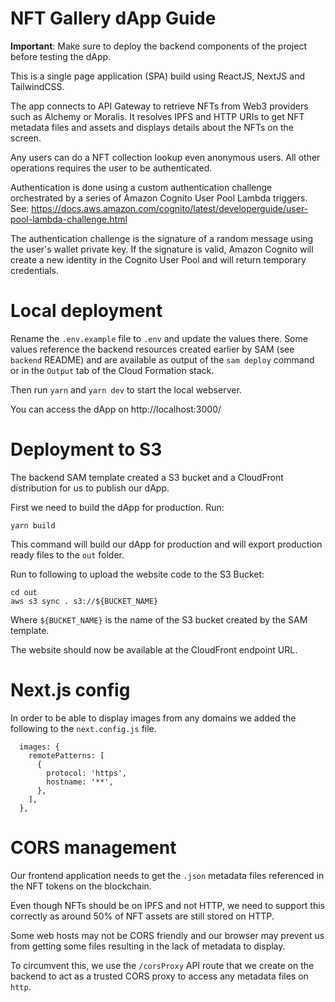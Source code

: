 # NFT Gallery dApp Guide

**Important**: Make sure to deploy the backend components of the project before testing the dApp.

This is a single page application (SPA) build using ReactJS, NextJS and TailwindCSS.

The app connects to API Gateway to retrieve NFTs from Web3 providers such as Alchemy or Moralis. 
It resolves IPFS and HTTP URIs to get NFT metadata files and assets and displays details about the NFTs on the screen. 

Any users can do a NFT collection lookup even anonymous users. All other operations requires the user to be authenticated.

Authentication is done using a custom authentication challenge orchestrated by a series of Amazon Cognito User Pool Lambda triggers.
See: https://docs.aws.amazon.com/cognito/latest/developerguide/user-pool-lambda-challenge.html

The authentication challenge is the signature of a random message using the user's wallet private key.
If the signature is valid, Amazon Cognito will create a new identity in the Cognito User Pool and will return temporary credentials.

# Local deployment 

Rename the `.env.example` file to `.env` and update the values there. Some values reference the backend resources created earlier by SAM (see `backend` README) and are available as output of the `sam deploy` command or in the `Output` tab of the Cloud Formation stack.

Then run `yarn` and `yarn dev` to start the local webserver.

You can access the dApp on http://localhost:3000/

# Deployment to S3

The backend SAM template created a S3 bucket and a CloudFront distribution for us to publish our dApp.

First we need to build the dApp for production. Run: 

```
yarn build
```

This command will build our dApp for production and will export production ready files to the `out` folder.

Run to following to upload the website code to the S3 Bucket:

```
cd out
aws s3 sync . s3://${BUCKET_NAME}
```

Where `${BUCKET_NAME}` is the name of the S3 bucket created by the SAM template.

The website should now be available at the CloudFront endpoint URL.

# Next.js config

In order to be able to display images from any domains we added the following to the `next.config.js` file.

```
  images: {
    remotePatterns: [
      {
        protocol: 'https',
        hostname: '**',
      },
    ],
  },
```

# CORS management

Our frontend application needs to get the `.json` metadata files referenced in the NFT tokens on the blockchain. 

Even though NFTs should be on IPFS and not HTTP, we need to support this correctly as around 50% of NFT assets are still stored on HTTP.

Some web hosts may not be CORS friendly and our browser may prevent us from getting some files resulting in the lack of metadata to display.

To circumvent this, we use the `/corsProxy` API route that we create on the backend to act as a trusted CORS proxy to access any metadata files on `http`.

